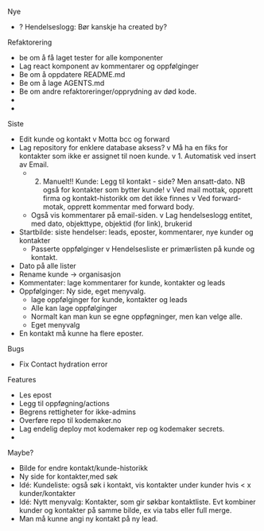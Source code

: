 Nye
- ? Hendelseslogg: Bør kanskje ha created by?


Refaktorering
- be om å få laget tester for alle komponenter
- Lag react komponent av kommentarer og oppfølginger
- Be om å oppdatere README.md
- Be om å lage AGENTS.md
- Be om andre refaktoreringer/opprydning av død kode.
- 
- 

Siste
- Edit kunde og kontakt
v Motta bcc og forward
- Lag repository for enklere database aksess?
v Må ha en fiks for kontakter som ikke er assignet til noen kunde.
  v 1. Automatisk ved insert av Email.
  - 2. Manuelt!! Kunde: Legg til kontakt - side? Men ansatt-dato. NB også for kontakter som bytter kunde!
v Ved mail mottak, opprett firma og kontakt-historikk om det ikke finnes
v Ved forward-motak, opprett kommentar med forward body.
  - Også vis kommentarer på email-siden.
v Lag hendelseslogg entitet, med dato, objekttype, objektid (for link), brukerid
- Startbilde: siste hendelser: leads, eposter, kommentarer, nye kunder og kontakter
  - Passerte oppfølginger
v Hendelsesliste er primærlisten på kunde og kontakt.
- Dato på alle lister
- Rename kunde -> organisasjon
- Kommentater: lage kommentarer for kunde, kontakter og leads
- Oppfølginger: Ny side, eget menyvalg.
  - lage oppfølginger for kunde, kontakter og leads
  - Alle kan lage oppfølginger
  - Normalt kan man kun se egne oppføgninger, men kan velge alle.
  - Eget menyvalg
- En kontakt må kunne ha flere eposter.

Bugs

- Fix Contact hydration error

Features

- Les epost
- Legg til oppføgning/actions
- Begrens rettigheter for ikke-admins
- Overføre repo til kodemaker.no
- Lag endelig deploy mot kodemaker rep og kodemaker secrets.
-

Maybe?

- Bilde for endre kontakt/kunde-historikk
- Ny side for kontakter,med søk
- Idé: Kundeliste: også søk i kontakt, vis kontakter under kunder hvis < x kunder/kontakter
- Idé: Nytt menyvalg: Kontakter, som gir søkbar kontaktliste. Evt kombiner kunder og kontakter på samme bilde, ex via tabs eller full merge.
- Man må kunne angi ny kontakt på ny lead.
